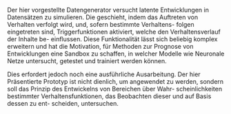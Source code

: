 Der hier vorgestellte Datengenerator versucht latente Entwicklungen in Datensätzen zu simulieren.
Die geschieht, indem das Auftreten von Verhalten verfolgt wird, und, sofern bestimmte Verhaltens-
folgen eingetreten sind, Triggerfunktionen aktiviert, welche den Verhaltensverlauf der Inhalte be-
einflussen. Diese Funktionalität lässt sich beliebig komplex erweitern und hat die Motivation, für
Methoden zur Prognose von Entwicklungen eine Sandbox zu schaffen, in welcher Modelle wie Neuronale 
Netze untersucht, getestet und trainiert werden können. 

Dies erfordert jedoch noch eine ausführliche Ausarbeitung. Der hier Präsentierte Prototyp ist nicht
dienlich, um angewendet zu werden, sondern soll das Prinzip des Entwickelns von Bereichen über Wahr-
scheinlichkeiten bestimmter Verhaltensfunktionen, das Beobachten dieser und auf Basis dessen zu ent-
scheiden, untersuchen.
